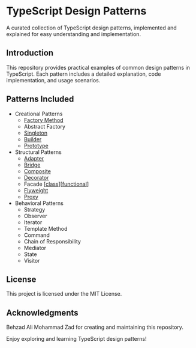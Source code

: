 # TypeScript Design Patterns

A curated collection of TypeScript design patterns, implemented and explained for easy understanding and implementation.

## Introduction

This repository provides practical examples of common design patterns in TypeScript. Each pattern includes a detailed explanation, code implementation, and usage scenarios.

## Patterns Included

- Creational Patterns
  - [Factory Method](src/creational/factory/factory.ts)
  - Abstract Factory
  - [Singleton](src/creational/singleton/singleton.ts)
  - [Builder](src/creational/builder/builder.ts)
  - [Prototype](src/creational/prototype/prototype.ts)
- Structural Patterns
  - [Adapter](src/structural/adapter/adapter.ts)
  - [Bridge](src/structural/bridge/bridge.ts)
  - [Composite](src/structural/composite/composite.ts)
  - [Decorator](src/structural/decorator/decorator.ts)
  - Facade [[class](src/structural/facade/facade.ts)][[functional](src/structural/facade/facade-fn.ts)]
  - [Flyweight](src/structural/flyweight/flyweight.ts)
  - [Proxy](src/structural/proxy/proxy.ts)
- Behavioral Patterns
  - Strategy
  - Observer
  - Iterator
  - Template Method
  - Command
  - Chain of Responsibility
  - Mediator
  - State
  - Visitor

## License

This project is licensed under the MIT License.

## Acknowledgments

Behzad Ali Mohammad Zad for creating and maintaining this repository.

Enjoy exploring and learning TypeScript design patterns!

